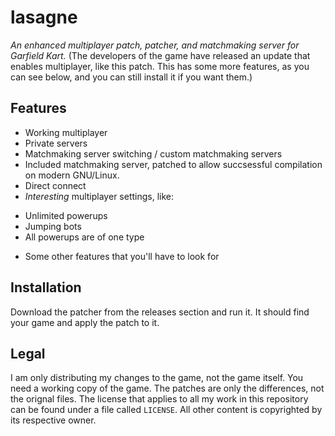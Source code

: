# lasagne
_An enhanced multiplayer patch, patcher, and matchmaking server for Garfield Kart._
(The developers of the game have released an update that enables multiplayer, like this patch. This has some more features, as you can see below, and you can still install it if you want them.)

## Features

* Working multiplayer
* Private servers
* Matchmaking server switching / custom matchmaking servers
* Included matchmaking server, patched to allow succsessful compilation on modern GNU/Linux.
* Direct connect
* _Interesting_ multiplayer settings, like:
 - Unlimited powerups
 - Jumping bots
 - All powerups are of one type
* Some other features that you'll have to look for

## Installation

Download the patcher from the releases section and run it. It should find your game and apply the patch to it.

## Legal

I am only distributing my changes to the game, not the game itself. You need a working copy of the game. The patches are only the differences, not the orignal files. The license that applies to all my work in this repository can be found under a file called `LICENSE`. All other content is copyrighted by its respective owner.
